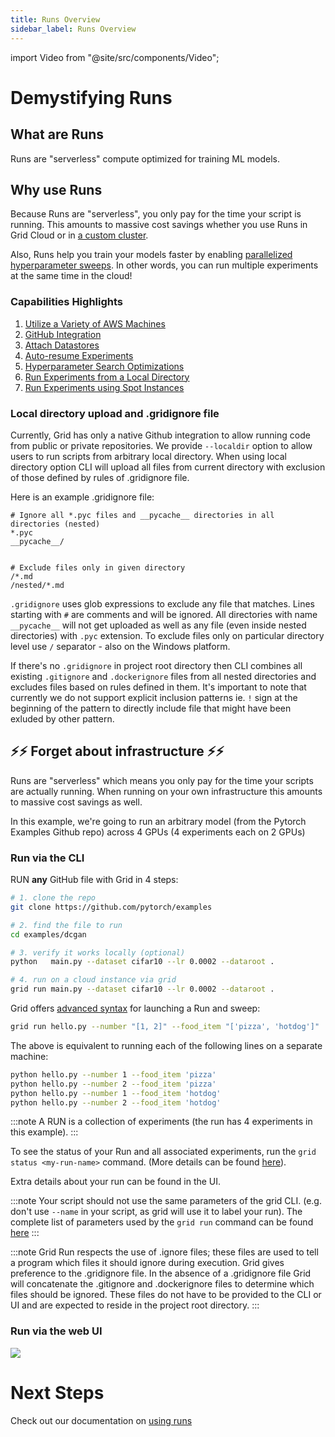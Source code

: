 ```yaml
---
title: Runs Overview
sidebar_label: Runs Overview
---
```


import Video from "@site/src/components/Video";

# Demystifying Runs

## What are Runs
Runs are "serverless" compute optimized for training ML models.

## Why use Runs
Because Runs are "serverless", you only pay for the time your script is running. This amounts to massive cost savings whether you use Runs in Grid Cloud or in [a custom cluster](../../platform/2_custom-cloud-credentials/byoc.md).

Also, Runs help you train your models faster by enabling [parallelized hyperparameter sweeps](https://docs.grid.ai/features/runs/sweep-syntax). In other words, you can run multiple experiments at the same time in the cloud!

### Capabilities Highlights
1. [Utilize a Variety of AWS Machines](https://docs.grid.ai/platform/machines)
2. [GitHub Integration](https://docs.grid.ai/platform/github-integration)
3. [Attach Datastores](https://docs.grid.ai/features/runs/Creating%20Runs/Basic%20Runs/basic-runs#attaching-datastores-to-runs)
4. [Auto-resume Experiments](https://docs.grid.ai/features/runs/Creating%20Runs/Adv%20Runs/auto-resume-experiments)
5. [Hyperparameter Search Optimizations](https://docs.grid.ai/features/runs/Creating%20Runs/Basic%20Runs/sweep-syntax)
6. [Run Experiments from a Local Directory](https://docs.grid.ai/features/runs/private-repos#the---localdir-option)  
7. [Run Experiments using Spot Instances](https://docs.grid.ai/features/runs/Creating%20Runs/Adv%20Runs/interruptible-machines)


### Local directory upload and .gridignore file
Currently, Grid has only a native Github integration to allow running code from public or private repositories. We provide `--localdir` option to allow users to run scripts from arbitrary local directory. When using local directory option CLI will upload all files from current directory with exclusion of those defined by rules of .gridignore file.

Here is an example .gridignore file:

```text
# Ignore all *.pyc files and __pycache__ directories in all directories (nested)
*.pyc
__pycache__/


# Exclude files only in given directory
/*.md
/nested/*.md
```

`.gridignore` uses glob expressions to exclude any file that matches. Lines starting with `#` are comments and will be ignored. All directories with name `__pycache__` will not get uploaded as well as any file (even inside nested directories) with `.pyc` extension. To exclude files only on particular directory level use `/` separator - also on the Windows platform. 

If there's no `.gridignore` in project root directory then CLI combines all existing `.gitignore` and `.dockerignore` files from all nested directories and excludes files based on rules defined in them. It's important to note that currently we do not support explicit inclusion patterns ie. `!` sign at the beginning of the pattern to directly include file that might have been exluded by other pattern.


## ⚡️⚡ ️Forget about infrastructure ⚡️⚡️

Runs are "serverless" which means you only pay for the time your scripts are actually running. When running on your own infrastructure this amounts to massive cost savings as well.


In this example, we're going to run an arbitrary model (from the Pytorch Examples Github repo) across 4 GPUs (4 experiments each on 2 GPUs)

### Run via the CLI

RUN **any** GitHub file with Grid in 4 steps:

```bash
# 1. clone the repo
git clone https://github.com/pytorch/examples

# 2. find the file to run
cd examples/dcgan

# 3. verify it works locally (optional)
python   main.py --dataset cifar10 --lr 0.0002 --dataroot .

# 4. run on a cloud instance via grid
grid run main.py --dataset cifar10 --lr 0.0002 --dataroot .
```

Grid offers [advanced syntax](https://docs.grid.ai/features/runs/sweep-syntax) for launching a Run and sweep:

```bash
grid run hello.py --number "[1, 2]" --food_item "['pizza', 'hotdog']"
```

The above is equivalent to running each of the following lines on a separate machine:

```bash
python hello.py --number 1 --food_item 'pizza'
python hello.py --number 2 --food_item 'pizza'
python hello.py --number 1 --food_item 'hotdog'
python hello.py --number 2 --food_item 'hotdog'
```

:::note
A RUN is a collection of experiments (the run has 4 experiments in this example).
:::

To see the status of your Run and all associated experiments, run the `grid status <my-run-name>` command. (More details can be found [here](https://docs.grid.ai/cli#grid-status)).

Extra details about your run can be found in the UI. 

:::note
Your script should not use the same parameters of the grid CLI. (e.g. don't use `--name` in your script, as grid will use it to label your run). The complete list of parameters used by the `grid run` command can be found [here](https://docs.grid.ai/cli#grid-run)
:::

:::note
Grid Run respects the use of .ignore files; these files are used to tell a program which files it should ignore during execution. Grid gives preference to the .gridignore file. In the absence of a .gridignore file Grid will concatenate the .gitignore and .dockerignore files to determine which files should be ignored. These files do not have to be provided to the CLI or UI and are expected to reside in the project root directory.
:::

### Run via the web UI

![](/images/runs/run_start.gif)

# Next Steps
Check out our documentation on [using runs](https://docs.grid.ai/features/runs/creating-basic-runs)
